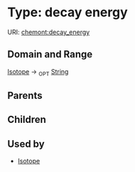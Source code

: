 
# Type: decay energy




URI: [chemont:decay_energy](http://w3id.org/chemontdecay_energy)


## Domain and Range

[Isotope](Isotope.md) ->  <sub>OPT</sub> [String](types/String.md)

## Parents


## Children


## Used by

 * [Isotope](Isotope.md)
